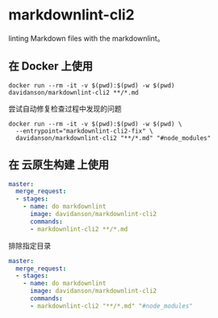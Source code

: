 # markdownlint-cli2

linting Markdown files with the markdownlint。

## 在 Docker 上使用

```shell
docker run --rm -it -v $(pwd):$(pwd) -w $(pwd) davidanson/markdownlint-cli2 **/*.md
```

尝试自动修复检查过程中发现的问题

```shell
docker run --rm -it -v $(pwd):$(pwd) -w $(pwd) \
  --entrypoint="markdownlint-cli2-fix" \
  davidanson/markdownlint-cli2 "**/*.md" "#node_modules"
```

## 在 云原生构建 上使用

```yaml
master:
  merge_request:
  - stages:
    - name: do markdownlint
      image: davidanson/markdownlint-cli2
      commands: 
      - markdownlint-cli2 **/*.md 
```

排除指定目录

```yaml
master:
  merge_request:
  - stages:
    - name: do markdownlint
      image: davidanson/markdownlint-cli2
      commands: 
      - markdownlint-cli2 "**/*.md" "#node_modules"
```
